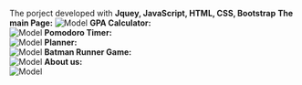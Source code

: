 The porject developed with **Jquey, JavaScript, HTML, CSS, Bootstrap**
**The main Page:**
![Model](./ScreenShoot/homepageSS.png)
**GPA Calculator:** \
![Model](./ScreenShoot/cgpaSS.png)
**Pomodoro Timer:** \
![Model](./ScreenShoot/pomodoroSS.png)
**Planner:** \
![Model](./ScreenShoot/todoListSS.png)
**Batman Runner Game:** \
![Model](./ScreenShoot/gameSS.png)
**About us:** \
![Model](./ScreenShoot/aboutSS.png)

